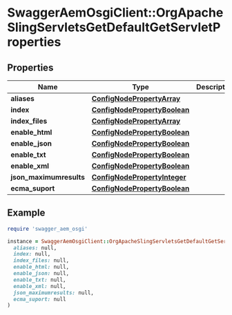 # SwaggerAemOsgiClient::OrgApacheSlingServletsGetDefaultGetServletProperties

## Properties

| Name | Type | Description | Notes |
| ---- | ---- | ----------- | ----- |
| **aliases** | [**ConfigNodePropertyArray**](ConfigNodePropertyArray.md) |  | [optional] |
| **index** | [**ConfigNodePropertyBoolean**](ConfigNodePropertyBoolean.md) |  | [optional] |
| **index_files** | [**ConfigNodePropertyArray**](ConfigNodePropertyArray.md) |  | [optional] |
| **enable_html** | [**ConfigNodePropertyBoolean**](ConfigNodePropertyBoolean.md) |  | [optional] |
| **enable_json** | [**ConfigNodePropertyBoolean**](ConfigNodePropertyBoolean.md) |  | [optional] |
| **enable_txt** | [**ConfigNodePropertyBoolean**](ConfigNodePropertyBoolean.md) |  | [optional] |
| **enable_xml** | [**ConfigNodePropertyBoolean**](ConfigNodePropertyBoolean.md) |  | [optional] |
| **json_maximumresults** | [**ConfigNodePropertyInteger**](ConfigNodePropertyInteger.md) |  | [optional] |
| **ecma_suport** | [**ConfigNodePropertyBoolean**](ConfigNodePropertyBoolean.md) |  | [optional] |

## Example

```ruby
require 'swagger_aem_osgi'

instance = SwaggerAemOsgiClient::OrgApacheSlingServletsGetDefaultGetServletProperties.new(
  aliases: null,
  index: null,
  index_files: null,
  enable_html: null,
  enable_json: null,
  enable_txt: null,
  enable_xml: null,
  json_maximumresults: null,
  ecma_suport: null
)
```

